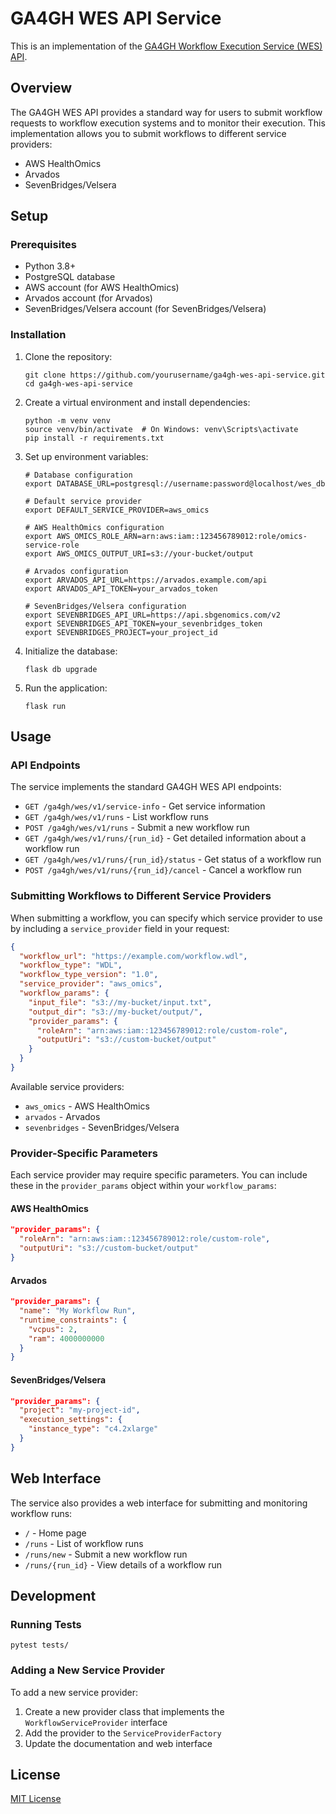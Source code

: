 # GA4GH WES API Service

This is an implementation of the [GA4GH Workflow Execution Service (WES) API](https://github.com/ga4gh/workflow-execution-service-schemas).

## Overview

The GA4GH WES API provides a standard way for users to submit workflow requests to workflow execution systems and to monitor their execution. This implementation allows you to submit workflows to different service providers:

- AWS HealthOmics
- Arvados
- SevenBridges/Velsera

## Setup

### Prerequisites

- Python 3.8+
- PostgreSQL database
- AWS account (for AWS HealthOmics)
- Arvados account (for Arvados)
- SevenBridges/Velsera account (for SevenBridges/Velsera)

### Installation

1. Clone the repository:
   ```
   git clone https://github.com/yourusername/ga4gh-wes-api-service.git
   cd ga4gh-wes-api-service
   ```

2. Create a virtual environment and install dependencies:
   ```
   python -m venv venv
   source venv/bin/activate  # On Windows: venv\Scripts\activate
   pip install -r requirements.txt
   ```

3. Set up environment variables:
   ```
   # Database configuration
   export DATABASE_URL=postgresql://username:password@localhost/wes_db
   
   # Default service provider
   export DEFAULT_SERVICE_PROVIDER=aws_omics
   
   # AWS HealthOmics configuration
   export AWS_OMICS_ROLE_ARN=arn:aws:iam::123456789012:role/omics-service-role
   export AWS_OMICS_OUTPUT_URI=s3://your-bucket/output
   
   # Arvados configuration
   export ARVADOS_API_URL=https://arvados.example.com/api
   export ARVADOS_API_TOKEN=your_arvados_token
   
   # SevenBridges/Velsera configuration
   export SEVENBRIDGES_API_URL=https://api.sbgenomics.com/v2
   export SEVENBRIDGES_API_TOKEN=your_sevenbridges_token
   export SEVENBRIDGES_PROJECT=your_project_id
   ```

4. Initialize the database:
   ```
   flask db upgrade
   ```

5. Run the application:
   ```
   flask run
   ```

## Usage

### API Endpoints

The service implements the standard GA4GH WES API endpoints:

- `GET /ga4gh/wes/v1/service-info` - Get service information
- `GET /ga4gh/wes/v1/runs` - List workflow runs
- `POST /ga4gh/wes/v1/runs` - Submit a new workflow run
- `GET /ga4gh/wes/v1/runs/{run_id}` - Get detailed information about a workflow run
- `GET /ga4gh/wes/v1/runs/{run_id}/status` - Get status of a workflow run
- `POST /ga4gh/wes/v1/runs/{run_id}/cancel` - Cancel a workflow run

### Submitting Workflows to Different Service Providers

When submitting a workflow, you can specify which service provider to use by including a `service_provider` field in your request:

```json
{
  "workflow_url": "https://example.com/workflow.wdl",
  "workflow_type": "WDL",
  "workflow_type_version": "1.0",
  "service_provider": "aws_omics",
  "workflow_params": {
    "input_file": "s3://my-bucket/input.txt",
    "output_dir": "s3://my-bucket/output/",
    "provider_params": {
      "roleArn": "arn:aws:iam::123456789012:role/custom-role",
      "outputUri": "s3://custom-bucket/output"
    }
  }
}
```

Available service providers:
- `aws_omics` - AWS HealthOmics
- `arvados` - Arvados
- `sevenbridges` - SevenBridges/Velsera

### Provider-Specific Parameters

Each service provider may require specific parameters. You can include these in the `provider_params` object within your `workflow_params`:

#### AWS HealthOmics

```json
"provider_params": {
  "roleArn": "arn:aws:iam::123456789012:role/custom-role",
  "outputUri": "s3://custom-bucket/output"
}
```

#### Arvados

```json
"provider_params": {
  "name": "My Workflow Run",
  "runtime_constraints": {
    "vcpus": 2,
    "ram": 4000000000
  }
}
```

#### SevenBridges/Velsera

```json
"provider_params": {
  "project": "my-project-id",
  "execution_settings": {
    "instance_type": "c4.2xlarge"
  }
}
```

## Web Interface

The service also provides a web interface for submitting and monitoring workflow runs:

- `/` - Home page
- `/runs` - List of workflow runs
- `/runs/new` - Submit a new workflow run
- `/runs/{run_id}` - View details of a workflow run

## Development

### Running Tests

```
pytest tests/
```

### Adding a New Service Provider

To add a new service provider:

1. Create a new provider class that implements the `WorkflowServiceProvider` interface
2. Add the provider to the `ServiceProviderFactory`
3. Update the documentation and web interface

## License

[MIT License](LICENSE)
